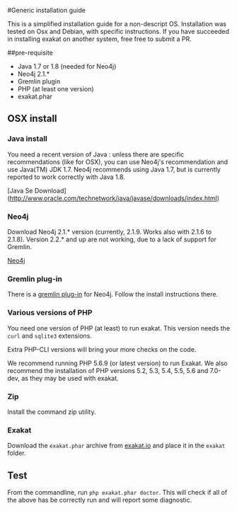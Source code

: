 #Generic installation guide

This is a simplified installation guide for a non-descript OS. Installation was tested on Osx and Debian, with specific instructions. If you have succeeded in installing exakat on another system, free free to submit a PR. 

##pre-requisite
* Java 1.7 or 1.8 (needed for Neo4j)
* Neo4j 2.1.*
* Gremlin plugin
* PHP (at least one version)
* exakat.phar

## OSX install

### Java install
You need a recent version of Java : unless there are specific recommendations (like for OSX), you can use Neo4j's recommendation and use Java(TM) JDK 1.7. Neo4j recommends using Java 1.7, but is currently reported to work correctly with Java 1.8. 

[Java Se Download] (http://www.oracle.com/technetwork/java/javase/downloads/index.html) 

### Neo4j

Download Neo4j 2.1.* version (currently, 2.1.9. Works also with 2.1.6 to 2.1.8). 
Version 2.2.* and up are not working, due to a lack of support for Gremlin.

[Neo4j](http://neo4j.com/)

### Gremlin plug-in

There is a [gremlin plug-in](https://github.com/neo4j-contrib/gremlin-plugin) for Neo4j. Follow the install instructions there. 

### Various versions of PHP
You need one version of PHP (at least) to run exakat. This version needs the `curl` and `sqlite3` extensions.  

Extra PHP-CLI versions will bring your more checks on the code. 

We recommend running PHP 5.6.9 (or latest version) to run Exakat. We also recommend the installation of PHP versions 5.2, 5.3, 5.4, 5.5, 5.6 and 7.0-dev, as they may be used with exakat.

### Zip
Install the command zip utility.

### Exakat 
Download the `exakat.phar` archive from [exakat.io](http://www.exakat.io/) and place it in the `exakat` folder.

## Test

From the commandline, run `php exakat.phar doctor`.
This will check if all of the above has be correctly run and will report some diagnostic. 

